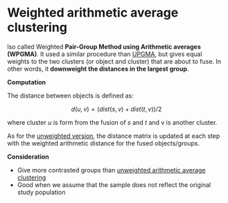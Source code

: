 # Weighted arithmetic average clustering

lso called Weighted **Pair-Group Method using Arithmetic averages (WPGMA)**. It used a similar procedure than [UPGMA](../35), but gives equal weights to the two clusters (or object and cluster) that are about to fuse. In other words, it **downweight the distances in the largest group**.

**Computation**

The distance between objects is defined as:

$$ d(u, v) = (dist(s, v) + dist(t, v))/2 $$ 

where cluster $u$ is form from the fusion of $s$ and $t$ and v is another cluster.

As for the [unweighted version](../35), the distance matrix is updated at each step with the 
weighted arithmetic distance for the fused objects/groups.

**Consideration**

- Give more contrasted groups than [unweighted arithmetic average
  clustering](../35)
- Good when we assume that the sample does not reflect the original study population
